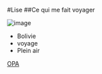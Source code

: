 #Lise
##Ce qui me fait voyager

![image](http://www.trilhaseaventuras.com.br/wp-content/uploads/2014/01/salar-uyuni-4.jpg)

* Bolivie
* voyage
* Plein air

[OPA](http://www.onpassealacte.fr/)
